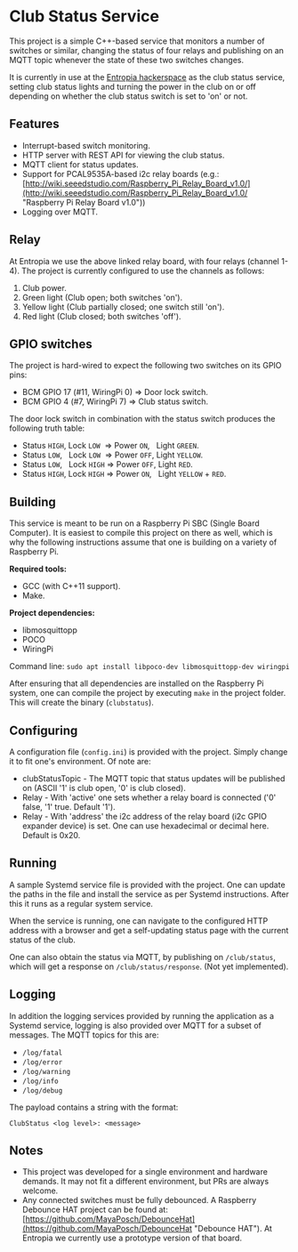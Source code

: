 # Club Status Service #

This project is a simple C++-based service that monitors a number of switches or similar, changing the status of four relays and publishing on an MQTT topic whenever the state of these two switches changes.

It is currently in use at the [Entropia hackerspace](https://entropia.de/Club-Status) as the club status service, setting club status lights and turning the power in the club on or off depending on whether the club status switch is set to 'on' or not.

## Features ##

* Interrupt-based switch monitoring.
* HTTP server with REST API for viewing the club status.
* MQTT client for status updates.
* Support for PCAL9535A-based i2c relay boards (e.g.: [http://wiki.seeedstudio.com/Raspberry_Pi_Relay_Board_v1.0/](http://wiki.seeedstudio.com/Raspberry_Pi_Relay_Board_v1.0/ "Raspberry Pi Relay Board v1.0"))
* Logging over MQTT.

## Relay ##

At Entropia we use the above linked relay board, with four relays (channel 1-4). The project is currently configured to use the channels as follows:

1. Club power.
2. Green light (Club open; both switches 'on').
3. Yellow light (Club partially closed; one switch still 'on').
4. Red light (Club closed; both switches 'off').

## GPIO switches ##

The project is hard-wired to expect the following two switches on its GPIO pins:

* BCM GPIO 17 (#11, WiringPi 0) => Door lock switch.
* BCM GPIO 4 (#7, WiringPi 7)   => Club status switch.

The door lock switch in combination with the status switch produces the following truth table:

* Status `HIGH`, Lock `LOW` &nbsp;=> Power `ON`, &nbsp; Light `GREEN`.
* Status `LOW`, &nbsp; Lock `LOW` &nbsp;=> Power `OFF`, Light `YELLOW`.
* Status `LOW`, &nbsp; Lock `HIGH` => Power `OFF`, Light `RED`.
* Status `HIGH`, Lock `HIGH` => Power `ON`, &nbsp; Light `YELLOW` + `RED`.

## Building ##

This service is meant to be run on a Raspberry Pi SBC (Single Board Computer). It is easiest to compile this project on there as well, which is why the following instructions assume that one is building on a variety of Raspberry Pi.

**Required tools:**

* GCC (with C++11 support).
* Make. 

**Project dependencies:**

* libmosquittopp
* POCO
* WiringPi


Command line: `sudo apt install libpoco-dev libmosquittopp-dev wiringpi`


After ensuring that all dependencies are installed on the Raspberry Pi system, one can compile the project by executing `make` in the project folder. This will create the binary (`clubstatus`).

## Configuring ##

A configuration file (`config.ini`) is provided with the project. Simply change it to fit one's environment. Of note are:

* clubStatusTopic - The MQTT topic that status updates will be published on (ASCII '1' is club open, '0' is club closed).
* Relay - With 'active' one sets whether a relay board is connected ('0' false, '1' true. Default '1').
* Relay - With 'address' the i2c address of the relay board (i2c GPIO expander device) is set. One can use hexadecimal or decimal here. Default is 0x20.

## Running ##

A sample Systemd service file is provided with the project. One can update the paths in the file and install the service as per Systemd instructions. After this it runs as a regular system service.

When the service is running, one can navigate to the configured HTTP address with a browser and get a self-updating status page with the current status of the club.

One can also obtain the status via MQTT, by publishing on `/club/status`, which will get a response on `/club/status/response`. (Not yet implemented).

## Logging ##

In addition the logging services provided by running the application as a Systemd service, logging is also provided over MQTT for a subset of messages. The MQTT topics for this are:

* `/log/fatal`
* `/log/error`
* `/log/warning`
* `/log/info`
* `/log/debug`

The payload contains a string with the format:

`ClubStatus <log level>: <message>`

## Notes ##

* This project was developed for a single environment and hardware demands. It may not fit a different environment, but PRs are always welcome.
* Any connected switches must be fully debounced. A Raspberry Debounce HAT project can be found at: [https://github.com/MayaPosch/DebounceHat](https://github.com/MayaPosch/DebounceHat "Debounce HAT"). At Entropia we currently use a prototype version of that board.